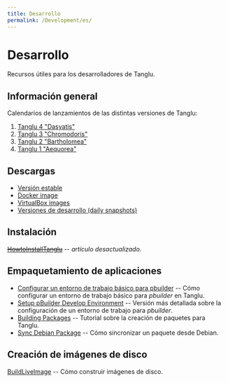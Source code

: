 ```yaml
---
title: Desarrollo
permalink: /Development/es/
---
```


# Desarrollo

Recursos útiles para los desarrolladores de Tanglu.

## Información general

Calendarios de lanzamientos de las distintas versiones de Tanglu:

  1. [Tanglu 4 "Dasyatis"](/DasyatisReleaseSchedule)
  2. [Tanglu 3 "Chromodoris"](/ChromodorisReleaseSchedule)
  3. [Tanglu 2 "Bartholomea"](/BartholomeaReleaseSchedule)
  4. [Tanglu 1 "Aequorea"](/AequoreaReleaseSchedule)

## Descargas

  * [Versión estable](http://tanglu.org/download/)
  * [Docker image](https://hub.docker.com/r/tanglu/tanglu/)
  * [VirtualBox images](https://virtualboximages.com/Tanglu+VirtualBox+VDI+Tanglu+Linux+Virtual+Computers)
  * [Versiones de desarrollo (daily snapshots)](http://yofel.net/tanglu/cdimage/daily-live/current/)

## Instalación

~~[HowtoInstallTanglu](/HowtoInstallTanglu)~~ -- _artículo desactualizado_.

## Empaquetamiento de aplicaciones

  * [Configurar un entorno de trabajo básico para pbuilder](/SetUpPBuilderEnvironment/es) -- Cómo configurar un entorno de trabajo básico para _pbuilder_ en Tanglu.
  * [Setup pBuilder Develop Environment](/Setup_pBuilder_Develop_Environment) -- Versión más detallada sobre la configuración de un entorno de trabajo para _pbuilder_.
  * [Building Packages](/Building_Packages) -- Tutorial sobre la creación de paquetes para Tanglu.
  * [Sync Debian Package](/SyncDebianPackage) -- Cómo sincronizar un paquete desde Debian.

## Creación de imágenes de disco

[BuildLiveImage](/BuildLiveImage) -- Cómo construir imágenes de disco.